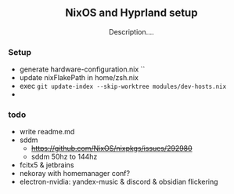 <p align="center">
  <h2 align="center">NixOS and Hyprland setup</h2>
</p>

<p align="center">
  Description....
</p>

### Setup
 - generate hardware-configuration.nix ``
 - update nixFlakePath in home/zsh.nix
 - exec `git update-index --skip-worktree modules/dev-hosts.nix`
 - 
### todo
- write readme.md
- sddm
    - ~~https://github.com/NixOS/nixpkgs/issues/292980~~
    - sddm 50hz to 144hz
- fcitx5 & jetbrains
- nekoray with homemanager conf?
- electron-nvidia: yandex-music & discord & obsidian flickering 